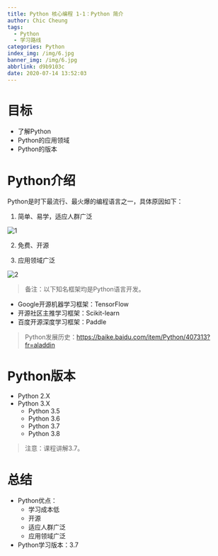 ```yaml
---
title: Python 核心编程 1-1：Python 简介
author: Chic Cheung
tags:
  - Python
  - 学习路线
categories: Python
index_img: /img/6.jpg
banner_img: /img/6.jpg
abbrlink: d9b9103c
date: 2020-07-14 13:52:03
---
```


# 目标

- 了解Python
- Python的应用领域
- Python的版本

# Python介绍

Python是时下最流行、最火爆的编程语言之一，具体原因如下：

1. 简单、易学，适应人群广泛

![1](https://gitee.com/chiccheung/uPic/raw/master/uPic/1.png)

2. 免费、开源

3. 应用领域广泛

![2](https://gitee.com/chiccheung/uPic/raw/master/uPic/2.png)

> 备注：以下知名框架均是Python语言开发。

- Google开源机器学习框架：TensorFlow
- 开源社区主推学习框架：Scikit-learn
- 百度开源深度学习框架：Paddle

> Python发展历史：https://baike.baidu.com/item/Python/407313?fr=aladdin

# Python版本

- Python 2.X
- Python 3.X
  - Python 3.5
  - Python 3.6
  - Python 3.7 
  - Python 3.8 

> 注意：课程讲解3.7。

# 总结

- Python优点：
  - 学习成本低
  - 开源
  - 适应人群广泛
  - 应用领域广泛
- Python学习版本：3.7


